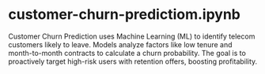 # customer-churn-predictiom.ipynb
Customer Churn Prediction uses Machine Learning (ML) to identify telecom customers likely to leave. Models analyze factors like low tenure and month-to-month contracts to calculate a churn probability. The goal is to proactively target high-risk users with retention offers, boosting profitability.
